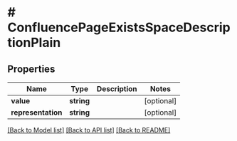 # # ConfluencePageExistsSpaceDescriptionPlain

## Properties

Name | Type | Description | Notes
------------ | ------------- | ------------- | -------------
**value** | **string** |  | [optional] 
**representation** | **string** |  | [optional] 

[[Back to Model list]](../../README.md#documentation-for-models) [[Back to API list]](../../README.md#documentation-for-api-endpoints) [[Back to README]](../../README.md)


